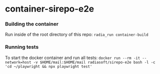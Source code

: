 # container-sirepo-e2e
### Building the container
Run inside of the root directory of this repo:
`radia_run container-build`
### Running tests
To start the docker container and run all tests:
```docker run --rm -it --network=host -v $HOME/mail:$HOME/mail radiasoft/sirepo-e2e bash -l -c 'cd ~/playwright && npx playwright test'```
